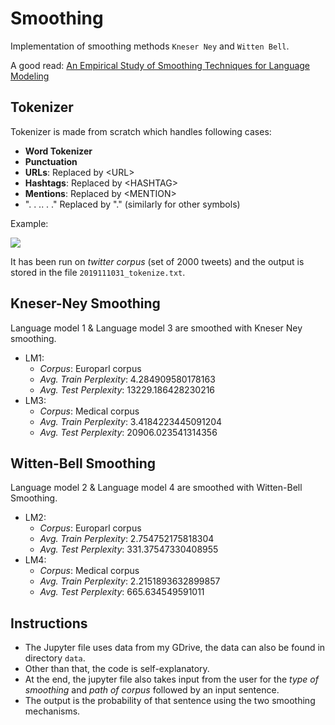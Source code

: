# Smoothing
Implementation of smoothing methods `Kneser Ney` and `Witten Bell`.

A good read: [An Empirical Study of Smoothing Techniques for Language Modeling](https://www.microsoft.com/en-us/research/wp-content/uploads/2016/02/tr-10-98.pdf?from=https%3A%2F%2Fresearch.microsoft.com%2F%7Ejoshuago%2Ftr-10-98.pdf)
## Tokenizer
Tokenizer is made from scratch which handles following cases:
- **Word Tokenizer**
- **Punctuation**
- **URLs**: Replaced by \<URL>
- **Hashtags**: Replaced by \<HASHTAG>
- **Mentions**: Replaced by \<MENTION>
- ". . .. . ." Replaced by "." (similarly for other symbols)

Example:

![](https://imgur.com/zaPNrFZ.png)

It has been run on *twitter corpus* (set of 2000 tweets) and the output is stored in the file `2019111031_tokenize.txt`.

## Kneser-Ney Smoothing
Language model 1 & Language model 3 are smoothed with Kneser Ney smoothing.
- LM1: 
    - *Corpus*: Europarl corpus
    - *Avg. Train Perplexity*: 4.284909580178163
    - *Avg. Test Perplexity*: 13229.186428230216
- LM3: 
    - *Corpus*: Medical corpus
    - *Avg. Train Perplexity*: 3.4184223445091204
    - *Avg. Test Perplexity*: 20906.023541314356

## Witten-Bell Smoothing
Language model 2 & Language model 4 are smoothed with Witten-Bell Smoothing.
- LM2: 
    - *Corpus*: Europarl corpus
    - *Avg. Train Perplexity*: 2.754752175818304
    - *Avg. Test Perplexity*: 331.37547330408955
- LM4: 
    - *Corpus*: Medical corpus
    - *Avg. Train Perplexity*: 2.2151893632899857
    - *Avg. Test Perplexity*: 665.634549591011

## Instructions
- The Jupyter file uses data from my GDrive, the data can also be found in directory `data`.
- Other than that, the code is self-explanatory.
- At the end, the jupyter file also takes input from the user for the *type of smoothing* and *path of corpus* followed by an input sentence. 
- The output is the probability of that sentence using the two smoothing mechanisms.